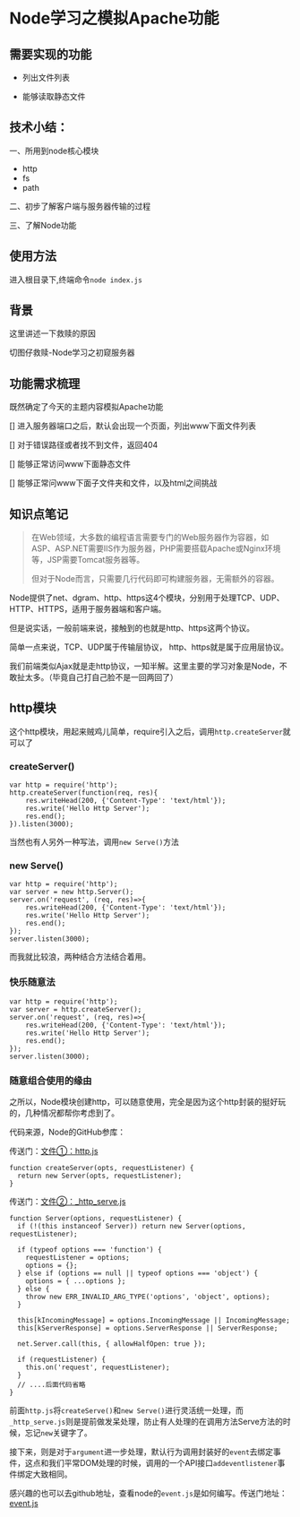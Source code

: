 # Node学习之模拟Apache功能

## 需要实现的功能

+ 列出文件列表

+ 能够读取静态文件

## 技术小结：

一、所用到node核心模块
+ http
+ fs
+ path

二、初步了解客户端与服务器传输的过程

三、了解Node功能

## 使用方法
进入根目录下,终端命令`node index.js`

## 背景

这里讲述一下救赎的原因

切图仔救赎-Node学习之初窥服务器

## 功能需求梳理

既然确定了今天的主题内容模拟Apache功能

[] 进入服务器端口之后，默认会出现一个页面，列出www下面文件列表

[] 对于错误路径或者找不到文件，返回404

[] 能够正常访问www下面静态文件

[] 能够正常问www下面子文件夹和文件，以及html之间挑战

## 知识点笔记

> 在Web领域，大多数的编程语言需要专门的Web服务器作为容器，如ASP、ASP.NET需要IIS作为服务器，PHP需要搭载Apache或Nginx环境等，JSP需要Tomcat服务器等。
> 
> 但对于Node而言，只需要几行代码即可构建服务器，无需额外的容器。

 Node提供了net、dgram、http、https这4个模块，分别用于处理TCP、UDP、HTTP、HTTPS，适用于服务器端和客户端。

但是说实话，一般前端来说，接触到的也就是http、https这两个协议。

简单一点来说，TCP、UDP属于传输层协议， http、https就是属于应用层协议。

我们前端类似Ajax就是走http协议，一知半解。这里主要的学习对象是Node，不敢扯太多。（毕竟自己打自己脸不是一回两回了）

## http模块

这个http模块，用起来贼鸡儿简单，require引入之后，调用`http.createServer`就可以了

### createServer()
```
var http = require('http');
http.createServer(function(req, res){
    res.writeHead(200, {'Content-Type': 'text/html'});
    res.write('Hello Http Server');
    res.end();
}).listen(3000);
```

当然也有人另外一种写法，调用`new Serve()`方法

### new Serve()
```
var http = require('http');
var server = new http.Server();
server.on('request', (req, res)=>{
    res.writeHead(200, {'Content-Type': 'text/html'});
    res.write('Hello Http Server');
    res.end();
});
server.listen(3000);
```

而我就比较浪，两种结合方法结合着用。
### 快乐随意法
```
var http = require('http');
var server = http.createServer();
server.on('request', (req, res)=>{
    res.writeHead(200, {'Content-Type': 'text/html'});
    res.write('Hello Http Server');
    res.end();
});
server.listen(3000);
```

### 随意组合使用的缘由

之所以，Node模块创建http，可以随意使用，完全是因为这个http封装的挺好玩的，几种情况都帮你考虑到了。

代码来源，Node的GitHub参库：

传送门：[文件①：http.js](https://github.com/nodejs/node/blob/master/lib/http.js)
```
function createServer(opts, requestListener) {
  return new Server(opts, requestListener);
}
```
传送门：[文件②：_http_serve.js](https://github.com/nodejs/node/blob/master/lib/_http_server.js)

```
function Server(options, requestListener) {
  if (!(this instanceof Server)) return new Server(options, requestListener);

  if (typeof options === 'function') {
    requestListener = options;
    options = {};
  } else if (options == null || typeof options === 'object') {
    options = { ...options };
  } else {
    throw new ERR_INVALID_ARG_TYPE('options', 'object', options);
  }

  this[kIncomingMessage] = options.IncomingMessage || IncomingMessage;
  this[kServerResponse] = options.ServerResponse || ServerResponse;

  net.Server.call(this, { allowHalfOpen: true });

  if (requestListener) {
    this.on('request', requestListener);
  }
  // ....后面代码省略
}
```
前面`http.js`将`createServe()`和`new Serve()`进行灵活统一处理，而`_http_serve.js`则是提前做发呆处理，防止有人处理的在调用方法Serve方法的时候，忘记`new`关键字了。

接下来，则是对于`argument`进一步处理，默认行为调用封装好的`event`去绑定事件，这点和我们平常DOM处理的时候，调用的一个API接口`addeventlistener`事件绑定大致相同。

感兴趣的也可以去github地址，查看node的`event.js`是如何编写。传送门地址：[event.js](https://github.com/nodejs/node/blob/master/lib/events.js)
